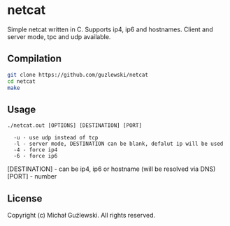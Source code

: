 # netcat
Simple netcat written in C. Supports ip4, ip6 and hostnames. Client and server mode, tpc and udp available.

## Compilation
```bash
git clone https://github.com/guzlewski/netcat
cd netcat
make
```

## Usage

```
./netcat.out [OPTIONS] [DESTINATION] [PORT]

  -u - use udp instead of tcp
  -l - server mode, DESTINATION can be blank, defalut ip will be used
  -4 - force ip4
  -6 - force ip6
```
[DESTINATION] - can be ip4, ip6 or hostname (will be resolved via DNS)  
[PORT] - number

## License
Copyright (c) Michał Guźlewski. All rights reserved.
